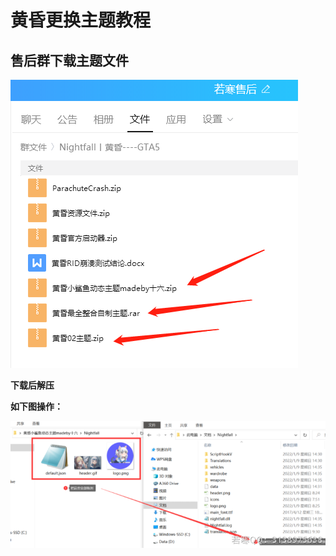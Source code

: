 # 黄昏更换主题教程

## **售后群下载主题文件**

![](<../../.gitbook/assets/image (248).png>)

**下载后解压**

**如下图操作：**

![](<../../.gitbook/assets/image (12).png>)
